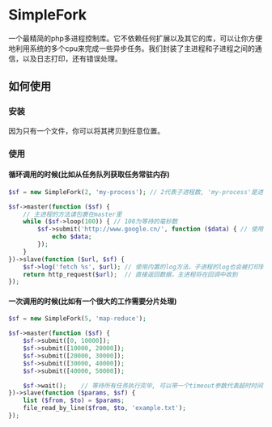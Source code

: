 # SimpleFork

一个最精简的php多进程控制库。它不依赖任何扩展以及其它的库，可以让你方便地利用系统的多个cpu来完成一些异步任务。我们封装了主进程和子进程之间的通信，以及日志打印，还有错误处理。

## 如何使用

### 安装

因为只有一个文件，你可以将其拷贝到任意位置。

### 使用

#### 循环调用的时候(比如从任务队列获取任务常驻内存)

```php
$sf = new SimpleFork(2, 'my-process'); // 2代表子进程数, 'my-process'是进程的名字

$sf->master(function ($sf) {
    // 主进程的方法请包裹在master里
    while ($sf->loop(100)) { // 100为等待的毫秒数
        $sf->submit('http://www.google.cn/', function ($data) { // 使用submit方法将其提交到一个空闲的进程，如果没有空闲的，系统会自动等待
            echo $data;
        });
    }
})->slave(function ($url, $sf) {
    $sf->log('fetch %s', $url); // 使用内置的log方法，子进程的log也会被打印到主进程里
    return http_request($url);  // 直接返回数据，主进程将在回调中收到
});
```

#### 一次调用的时候(比如有一个很大的工作需要分片处理)

```php
$sf = new SimpleFork(5, 'map-reduce');

$sf->master(function ($sf) {
    $sf->submit([0, 10000]);
    $sf->submit([10000, 20000]);
    $sf->submit([20000, 30000]);
    $sf->submit([30000, 40000]);
    $sf->submit([40000, 50000]);

    $sf->wait();    // 等待所有任务执行完毕, 可以带一个timeout参数代表超时时间毫秒数, 超过后将强行终止还没完成的任务并返回
})->slave(function ($params, $sf) {
    list ($from, $to) = $params;
    file_read_by_line($from, $to, 'example.txt');
});
```
